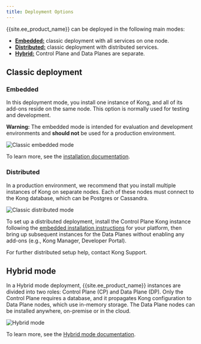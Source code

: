 ```yaml
---
title: Deployment Options
---
```

{{site.ee_product_name}} can be deployed in the following main modes:
* [**Embedded:**](#embedded) classic deployment with all services on one node.
* [**Distributed:**](#distributed) classic deployment with distributed services.
* [**Hybrid:**](#hybrid-mode) Control Plane and Data Planes are separate.

## Classic deployment

### Embedded

In this deployment mode, you install one instance of Kong, and all of its add-ons
reside on the same node. This option is normally used for testing and development.
<div class="alert alert-warning">
 
  <b>Warning:</b> The embedded mode is intended for evaluation and development
  environments and <b>should not</b> be used for a production environment.
</div>

![Classic embedded mode](/assets/images/docs/ee/deployment/deployment-classic-dev.png)

To learn more, see the [installation documentation](/enterprise/{{page.kong_version}}/deployment/installation/).

### Distributed

In a production environment, we recommend that you install multiple instances of
Kong on separate nodes. Each of these nodes must connect to the Kong database,
which can be Postgres or Cassandra.

![Classic distributed mode](/assets/images/docs/ee/deployment/deployment-classic-distributed.png)

To set up a distributed deployment, install the Control Plane Kong instance
following the [embedded installation instructions](/enterprise/{{page.kong_version}}/deployment/installation/)
for your platform, then bring up subsequent instances for the Data Planes without
enabling any add-ons (e.g., Kong Manager, Developer Portal).

For further distributed setup help, contact Kong Support.

## Hybrid mode

In a Hybrid mode deployment, {{site.ee_product_name}} instances are divided into
two roles: Control Plane (CP) and Data Plane (DP). Only the Control Plane
requires a database, and it propagates Kong configuration to Data Plane nodes,
which use in-memory storage. The Data Plane nodes can be installed anywhere,
on-premise or in the cloud.

![Hybrid mode](/assets/images/docs/ee/deployment/deployment-hybrid.png)

To learn more, see the [Hybrid mode documentation](/enterprise/{{page.kong_version}}/deployment/hybrid-mode/).
